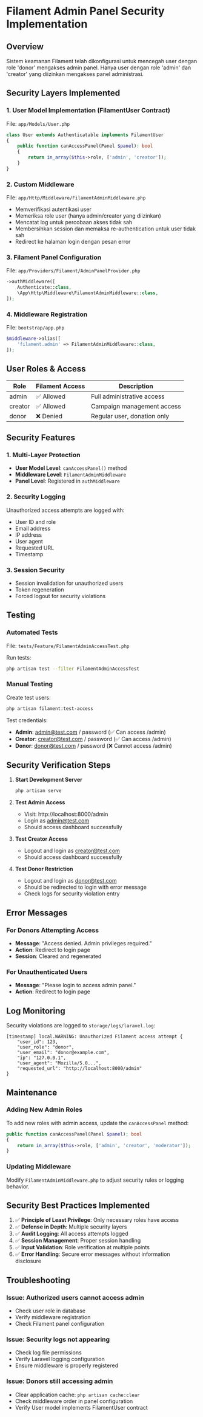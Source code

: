 # Filament Admin Panel Security Implementation

## Overview
Sistem keamanan Filament telah dikonfigurasi untuk mencegah user dengan role 'donor' mengakses admin panel. Hanya user dengan role 'admin' dan 'creator' yang diizinkan mengakses panel administrasi.

## Security Layers Implemented

### 1. User Model Implementation (FilamentUser Contract)
File: `app/Models/User.php`

```php
class User extends Authenticatable implements FilamentUser
{
    public function canAccessPanel(Panel $panel): bool
    {
        return in_array($this->role, ['admin', 'creator']);
    }
}
```

### 2. Custom Middleware
File: `app/Http/Middleware/FilamentAdminMiddleware.php`

- Memverifikasi autentikasi user
- Memeriksa role user (hanya admin/creator yang diizinkan)
- Mencatat log untuk percobaan akses tidak sah
- Membersihkan session dan memaksa re-authentication untuk user tidak sah
- Redirect ke halaman login dengan pesan error

### 3. Filament Panel Configuration
File: `app/Providers/Filament/AdminPanelProvider.php`

```php
->authMiddleware([
    Authenticate::class,
    \App\Http\Middleware\FilamentAdminMiddleware::class,
]);
```

### 4. Middleware Registration
File: `bootstrap/app.php`

```php
$middleware->alias([
    'filament.admin' => FilamentAdminMiddleware::class,
]);
```

## User Roles & Access

| Role    | Filament Access | Description |
|---------|----------------|-------------|
| admin   | ✅ Allowed     | Full administrative access |
| creator | ✅ Allowed     | Campaign management access |
| donor   | ❌ Denied      | Regular user, donation only |

## Security Features

### 1. Multi-Layer Protection
- **User Model Level**: `canAccessPanel()` method
- **Middleware Level**: `FilamentAdminMiddleware`
- **Panel Level**: Registered in `authMiddleware`

### 2. Security Logging
Unauthorized access attempts are logged with:
- User ID and role
- Email address
- IP address
- User agent
- Requested URL
- Timestamp

### 3. Session Security
- Session invalidation for unauthorized users
- Token regeneration
- Forced logout for security violations

## Testing

### Automated Tests
File: `tests/Feature/FilamentAdminAccessTest.php`

Run tests:
```bash
php artisan test --filter FilamentAdminAccessTest
```

### Manual Testing
Create test users:
```bash
php artisan filament:test-access
```

Test credentials:
- **Admin**: admin@test.com / password (✅ Can access /admin)
- **Creator**: creator@test.com / password (✅ Can access /admin)  
- **Donor**: donor@test.com / password (❌ Cannot access /admin)

## Security Verification Steps

1. **Start Development Server**
   ```bash
   php artisan serve
   ```

2. **Test Admin Access**
   - Visit: http://localhost:8000/admin
   - Login as admin@test.com
   - Should access dashboard successfully

3. **Test Creator Access**
   - Logout and login as creator@test.com
   - Should access dashboard successfully

4. **Test Donor Restriction**
   - Logout and login as donor@test.com
   - Should be redirected to login with error message
   - Check logs for security violation entry

## Error Messages

### For Donors Attempting Access
- **Message**: "Access denied. Admin privileges required."
- **Action**: Redirect to login page
- **Session**: Cleared and regenerated

### For Unauthenticated Users
- **Message**: "Please login to access admin panel."
- **Action**: Redirect to login page

## Log Monitoring

Security violations are logged to `storage/logs/laravel.log`:

```
[timestamp] local.WARNING: Unauthorized Filament access attempt {
    "user_id": 123,
    "user_role": "donor", 
    "user_email": "donor@example.com",
    "ip": "127.0.0.1",
    "user_agent": "Mozilla/5.0...",
    "requested_url": "http://localhost:8000/admin"
}
```

## Maintenance

### Adding New Admin Roles
To add new roles with admin access, update the `canAccessPanel` method:

```php
public function canAccessPanel(Panel $panel): bool
{
    return in_array($this->role, ['admin', 'creator', 'moderator']);
}
```

### Updating Middleware
Modify `FilamentAdminMiddleware.php` to adjust security rules or logging behavior.

## Security Best Practices Implemented

1. ✅ **Principle of Least Privilege**: Only necessary roles have access
2. ✅ **Defense in Depth**: Multiple security layers
3. ✅ **Audit Logging**: All access attempts logged
4. ✅ **Session Management**: Proper session handling
5. ✅ **Input Validation**: Role verification at multiple points
6. ✅ **Error Handling**: Secure error messages without information disclosure

## Troubleshooting

### Issue: Authorized users cannot access admin
- Check user role in database
- Verify middleware registration
- Check Filament panel configuration

### Issue: Security logs not appearing
- Check log file permissions
- Verify Laravel logging configuration
- Ensure middleware is properly registered

### Issue: Donors still accessing admin
- Clear application cache: `php artisan cache:clear`
- Check middleware order in panel configuration
- Verify User model implements FilamentUser contract
